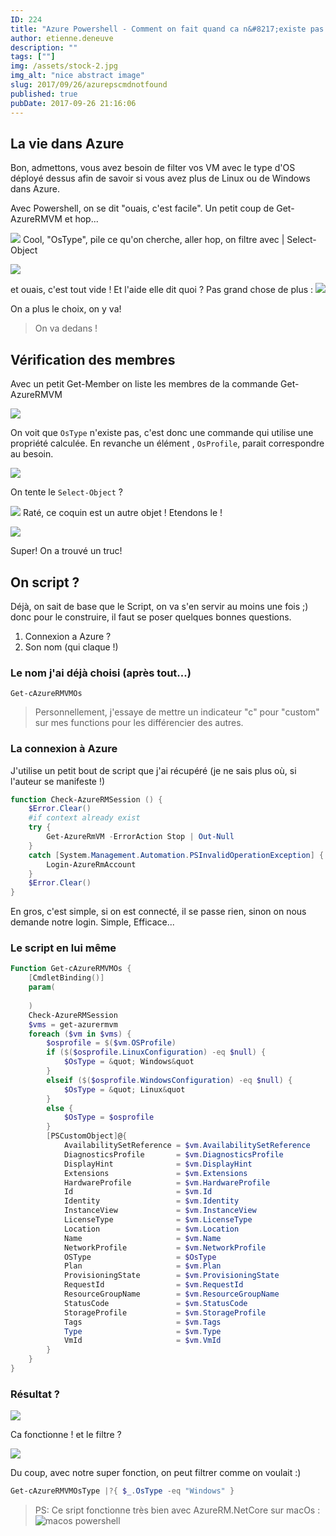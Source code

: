 ```yaml
---
ID: 224
title: "Azure Powershell - Comment on fait quand ca n&#8217;existe pas ?"
author: etienne.deneuve
description: ""
tags: [""]
img: /assets/stock-2.jpg
img_alt: "nice abstract image"
slug: 2017/09/26/azurepscmdnotfound
published: true
pubDate: 2017-09-26 21:16:06
---
```


## La vie dans Azure

Bon, admettons, vous avez besoin de filter vos VM avec le type d'OS déployé dessus afin de savoir si vous avez plus de Linux ou de Windows dans Azure.

Avec Powershell, on se dit "ouais, c'est facile". Un petit coup de Get-AzureRMVM et hop...

![](https://etienne.deneuve.xyz/wp-content/uploads/2017/09/get-cazurevmos-1-gvm.png)
Cool, "OsType", pile ce qu'on cherche, aller hop, on filtre avec | Select-Object

![](https://etienne.deneuve.xyz/wp-content/uploads/2017/09/get-cazurevmos-2-so.png)

et ouais, c'est tout vide ! Et l'aide elle dit quoi ? Pas grand chose de plus :
![](https://etienne.deneuve.xyz/wp-content/uploads/2017/09/get-cazurevmos-3-help.png)

On a plus le choix, on y va!

> On va dedans !

## Vérification des membres

Avec un petit Get-Member on liste les membres de la commande Get-AzureRMVM

![](https://etienne.deneuve.xyz/wp-content/uploads/2017/09/get-cazurevmos-4-gm.png)

On voit que `OsType` n'existe pas, c'est donc une commande qui utilise une propriété calculée.
En revanche un élément , `OsProfile`, parait correspondre au besoin.

![](https://etienne.deneuve.xyz/wp-content/uploads/2017/09/get-cazurevmos-5-osp.png)

On tente le `Select-Object` ?

![](https://etienne.deneuve.xyz/wp-content/uploads/2017/09/get-cazurevmos-6-os.png)
Raté, ce coquin est un autre objet ! Etendons le !

![](https://etienne.deneuve.xyz/wp-content/uploads/2017/09/get-cazurevmos-7-exp.png)

Super! On a trouvé un truc!

## On script ?

Déjà, on sait de base que le Script, on va s'en servir au moins une fois ;) donc pour le construire, il faut se poser quelques bonnes questions.

1. Connexion a Azure ?
2. Son nom (qui claque !)

### Le nom j'ai déjà choisi (après tout...)

```powersehll
Get-cAzureRMVMOs
```

> Personnellement, j'essaye de mettre un indicateur "c" pour "custom" sur mes functions pour les différencier des autres.

### La connexion à Azure

J'utilise un petit bout de script que j'ai récupéré (je ne sais plus où, si l'auteur se manifeste !)

```powershell
function Check-AzureRMSession () {
    $Error.Clear()
    #if context already exist
    try {
        Get-AzureRmVM -ErrorAction Stop | Out-Null
    }
    catch [System.Management.Automation.PSInvalidOperationException] {
        Login-AzureRmAccount
    }
    $Error.Clear()
}
```

En gros, c'est simple, si on est connecté, il se passe rien, sinon on nous demande notre login. Simple, Efficace...

### Le script en lui même

```powershell
Function Get-cAzureRMVMOs {
    [CmdletBinding()]
    param(
    
    )
    Check-AzureRMSession
    $vms = get-azurermvm
    foreach ($vm in $vms) {
        $osprofile = $($vm.OSProfile)
        if ($($osprofile.LinuxConfiguration) -eq $null) {
            $OsType = &quot; Windows&quot
        }
        elseif ($($osprofile.WindowsConfiguration) -eq $null) {
            $OsType = &quot; Linux&quot
        }
        else {
            $OsType = $osprofile
        }
        [PSCustomObject]@{
            AvailabilitySetReference = $vm.AvailabilitySetReference
            DiagnosticsProfile       = $vm.DiagnosticsProfile
            DisplayHint              = $vm.DisplayHint
            Extensions               = $vm.Extensions
            HardwareProfile          = $vm.HardwareProfile
            Id                       = $vm.Id
            Identity                 = $vm.Identity
            InstanceView             = $vm.InstanceView
            LicenseType              = $vm.LicenseType
            Location                 = $vm.Location
            Name                     = $vm.Name
            NetworkProfile           = $vm.NetworkProfile
            OSType                   = $OsType
            Plan                     = $vm.Plan
            ProvisioningState        = $vm.ProvisioningState
            RequestId                = $vm.RequestId
            ResourceGroupName        = $vm.ResourceGroupName
            StatusCode               = $vm.StatusCode
            StorageProfile           = $vm.StorageProfile
            Tags                     = $vm.Tags
            Type                     = $vm.Type
            VmId                     = $vm.VmId
        }
    }
}
```

### Résultat ?

![](https://etienne.deneuve.xyz/wp-content/uploads/2017/09/get-cazurevmos-8-Cool.png)

Ca fonctionne ! et le filtre ?

![](https://etienne.deneuve.xyz/wp-content/uploads/2017/09/get-cazurevmos-9-youpi.png)

Du coup, avec notre super fonction, on peut filtrer comme on voulait :)

```powershell
Get-cAzureRMVMOsType |?{ $_.OsType -eq "Windows" }
```

> PS: Ce sript fonctionne très bien avec AzureRM.NetCore sur macOs :![macos powershell](https://etienne.deneuve.xyz/wp-content/uploads/2017/09/get-cazurevmos-10-youpi.png)
